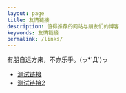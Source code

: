 ```yaml
---
layout: page
title: 友情链接
description: 值得推荐的网站与朋友们的博客
keywords: 友情链接
permalink: /links/
---
```

<p>有朋自远方来，不亦乐乎。(っ*´Д`)っ</p>
<ul>
<li><a href="#">测试链接</a></li>
<li><a href="#">测试链接2</a></li>
</ul>
